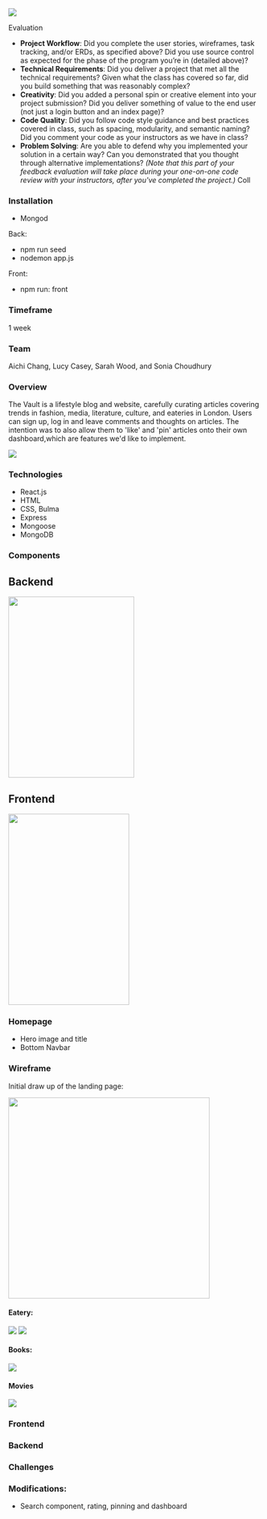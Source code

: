 <img src='https://i.imgur.com/LmW8z5l.jpg'/>

Evaluation
​
* __Project Workflow__: Did you complete the user stories, wireframes, task tracking, and/or ERDs, as specified above? Did you use source control as expected for the phase of the program you’re in (detailed above)?
​
* __Technical Requirements__: Did you deliver a project that met all the technical requirements? Given what the class has covered so far, did you build something that was reasonably complex?
​
* __Creativity__: Did you added a personal spin or creative element into your project submission? Did you deliver something of value to the end user (not just a login button and an index page)?
​
* __Code Quality__: Did you follow code style guidance and best practices covered in class, such as spacing, modularity, and semantic naming? Did you comment your code as your instructors as we have in class?
​
* __Problem Solving__: Are you able to defend why you implemented your solution in a certain way? Can you demonstrated that you thought through alternative implementations? _(Note that this part of your feedback evaluation will take place during your one-on-one code review with your instructors, after you've completed the project.)_
Coll

### Installation
- Mongod

Back:
- npm run seed
- nodemon app.js

Front:
- npm run: front

### Timeframe

1 week

### Team

Aichi Chang, Lucy Casey, Sarah Wood, and Sonia Choudhury

### Overview

The Vault is a lifestyle blog and website, carefully curating articles covering trends in fashion, media, literature, culture, and eateries in London. Users can sign up, log in and leave comments and thoughts on articles. The intention was to also allow them to 'like' and 'pin' articles onto their own dashboard,which are features we'd like to implement.

<img src='https://media.giphy.com/media/jTeawDs6hBHXyYkHtv/giphy.gif' />


### Technologies

- React.js
- HTML
- CSS, Bulma
- Express
- Mongoose
- MongoDB

### Components

## Backend 

<img src='https://i.imgur.com/jo8PKFz.png' height='360px' width='250px' />

## Frontend

<img src='https://i.imgur.com/qRZHsq7.png' height='380px' width='240px' />

### Homepage

- Hero image and title
- Bottom Navbar

### Wireframe

Initial draw up of the landing page:

<img src='https://i.imgur.com/rHxuzhU.png' height='400px' width='400px'/>


#### Eatery:

<img src='https://media.giphy.com/media/fsOr0ZKs12tzSWorsz/giphy.gif' />

<img src='https://media.giphy.com/media/Za3OPd7yaXQuLKuvYy/giphy.gif' />

#### Books: 

<img src='https://media.giphy.com/media/S4H6pDP9fxpFEs3vuB/giphy.gif' />

#### Movies

<img src='https://media.giphy.com/media/WOkXRSVVf7nSoOwuWp/giphy.gif' />



### Frontend

### Backend

### Challenges

### Modifications:
- Search component, rating, pinning and dashboard